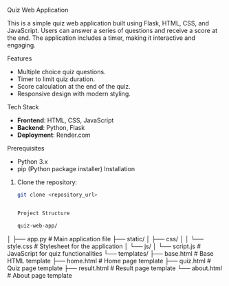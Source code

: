  Quiz Web Application

This is a simple quiz web application built using Flask, HTML, CSS, and JavaScript.
Users can answer a series of questions and receive a score at the end. 
The application includes a timer, making it interactive and engaging.

 Features

- Multiple choice quiz questions.
- Timer to limit quiz duration.
- Score calculation at the end of the quiz.
- Responsive design with modern styling.

 Tech Stack

- **Frontend**: HTML, CSS, JavaScript
- **Backend**: Python, Flask
- **Deployment**: Render.com

 Prerequisites

- Python 3.x
- pip (Python package installer)
 Installation

1. Clone the repository:

   ```bash
   git clone <repository_url>


   Project Structure

   quiz-web-app/
│
├── app.py                    # Main application file
├── static/
│   ├── css/
│   │   └── style.css         # Stylesheet for the application
│   └── js/
│       └── script.js         # JavaScript for quiz functionalities
└── templates/
    ├── base.html             # Base HTML template
    ├── home.html             # Home page template
    ├── quiz.html             # Quiz page template
    ├── result.html           # Result page template
    └── about.html            # About page template

